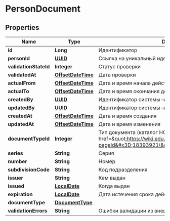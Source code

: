 # PersonDocument

## Properties
Name | Type | Description | Notes
------------ | ------------- | ------------- | -------------
**id** | **Long** | Идентификатор | 
**personId** | [**UUID**](UUID.md) | Ссылка на уникальный идентификатор персоны |  [optional]
**validationStateId** | **Integer** | Статус проверки |  [optional]
**validatedAt** | [**OffsetDateTime**](OffsetDateTime.md) | Дата проверки |  [optional]
**actualFrom** | [**OffsetDateTime**](OffsetDateTime.md) | Дата и время начала действия связи |  [optional]
**actualTo** | [**OffsetDateTime**](OffsetDateTime.md) | Дата и время окончания действия связи |  [optional]
**createdBy** | [**UUID**](UUID.md) | Идентификатор системы-источника, создавшую запись |  [optional]
**updatedBy** | [**UUID**](UUID.md) | Идентификатор системы-источника, изменившую запись |  [optional]
**createdAt** | [**OffsetDateTime**](OffsetDateTime.md) | Дата и время создания |  [optional]
**updatedAt** | [**OffsetDateTime**](OffsetDateTime.md) | Дата и время изменения |  [optional]
**documentTypeId** | **Integer** | Тип документа (каталог НСИ3 &lt;a href&#x3D;\&quot;https://wiki.edu.mos.ru/pages/viewpage.action?pageId&#x3D;18393921\&quot;&gt;TYPE_IDENT_DOC&lt;/href&gt;) | 
**series** | **String** | Серия |  [optional]
**number** | **String** | Номер | 
**subdivisionCode** | **String** | Код подразделения |  [optional]
**issuer** | **String** | Кем выдан |  [optional]
**issued** | [**LocalDate**](LocalDate.md) | Когда выдан |  [optional]
**expiration** | [**LocalDate**](LocalDate.md) | Дата истечения срока действия документа |  [optional]
**documentType** | [**DocumentType**](DocumentType.md) |  |  [optional]
**validationErrors** | **String** | Ошибки валидации из внешних систем |  [optional]
